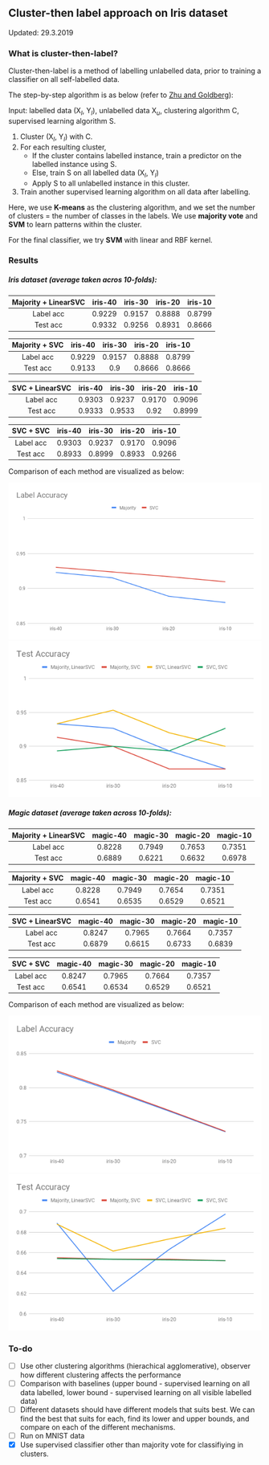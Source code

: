 ## Cluster-then label approach on Iris dataset
Updated: 29.3.2019

### What is cluster-then-label?
Cluster-then-label is a method of labelling unlabelled data, prior to 
training a classifier on all self-labelled data.

The step-by-step algorithm is as below (refer to [Zhu and Goldberg]()):

Input: labelled data (X<sub>*l*</sub>, Y<sub>*l*</sub>), 
       unlabelled data X<sub>*u*</sub>,
       clustering algorithm C, supervised learning algorithm S.
       
1. Cluster (X<sub>*l*</sub>, Y<sub>*l*</sub>) with C.
2. For each resulting cluster,
    * If the cluster contains labelled instance, train a predictor 
      on the labelled instance using S.
    * Else, train S on all labelled data (X<sub>*l*</sub>, Y<sub>*l*</sub>)
    * Apply S to all unlabelled instance in this cluster.
3. Train another supervised learning algorithm on all data after labelling.

Here,  we use **K-means** as the clustering algorithm, and we set the number of
clusters = the number of classes in the labels. We use 
**majority vote** and **SVM** to learn patterns within the cluster.

For the final classifier, we try **SVM** with linear and RBF kernel.

### Results
##### Iris dataset (average taken acros 10-folds):

Majority + LinearSVC | iris-40 | iris-30 | iris-20 | iris-10
:---: | :---: | :---: | :---: | :---: 
Label acc | 0.9229 | 0.9157 | 0.8888 | 0.8799 
Test acc | 0.9332 | 0.9256 | 0.8931 | 0.8666 

Majority + SVC | iris-40 | iris-30 | iris-20 | iris-10
:---: | :---: | :---: | :---: | :---: 
Label acc | 0.9229 | 0.9157 | 0.8888 | 0.8799 
Test acc | 0.9133 | 0.9 | 0.8666 | 0.8666 

SVC + LinearSVC | iris-40 | iris-30 | iris-20 | iris-10
:---: | :---: | :---: | :---: | :---: 
Label acc | 0.9303 | 0.9237 | 0.9170 | 0.9096 
Test acc | 0.9333 | 0.9533 | 0.92 | 0.8999 

SVC + SVC | iris-40 | iris-30 | iris-20 | iris-10
:---: | :---: | :---: | :---: | :---: 
Label acc | 0.9303 | 0.9237 | 0.9170 | 0.9096 
Test acc | 0.8933 | 0.8999 | 0.8933 | 0.9266

Comparison of each method are visualized as below:

![](label_iris.png) 
![](test_iris.png) 

##### Magic dataset (average taken across 10-folds):

Majority + LinearSVC | magic-40 | magic-30 | magic-20 | magic-10
:---: | :---: | :---: | :---: | :---: 
Label acc | 0.8228 | 0.7949 | 0.7653 | 0.7351 
Test acc | 0.6889 | 0.6221 | 0.6632 | 0.6978 

Majority + SVC | magic-40 | magic-30 | magic-20 | magic-10
:---: | :---: | :---: | :---: | :---: 
Label acc | 0.8228 | 0.7949 | 0.7654 | 0.7351 
Test acc | 0.6541 | 0.6535 | 0.6529 | 0.6521 

SVC + LinearSVC | magic-40 | magic-30 | magic-20 | magic-10
:---: | :---: | :---: | :---: | :---: 
Label acc | 0.8247 | 0.7965 | 0.7664 | 0.7357 
Test acc | 0.6879 | 0.6615 | 0.6733 | 0.6839 

SVC + SVC | magic-40 | magic-30 | magic-20 | magic-10
:---: | :---: | :---: | :---: | :---: 
Label acc | 0.8247 | 0.7965 | 0.7664 | 0.7357 
Test acc | 0.6541 | 0.6534 | 0.6529 | 0.6521

Comparison of each method are visualized as below:

![](label_magic.png) 
![](test_magic.png) 

### To-do
- [ ] Use other clustering algorithms (hierachical agglomerative), observer
how different clustering affects the performance
- [ ] Comparison with baselines (upper bound - supervised learning on all 
data labelled, lower bound - supervised learning on all visible labelled data)
- [ ] Different datasets should have different models that suits best. We
can find the best that suits for each, find its lower and upper bounds,
and compare on each of the different mechanisms.
- [ ] Run on MNIST data
- [X] Use supervised classifier other than majority vote for classifiying in clusters.